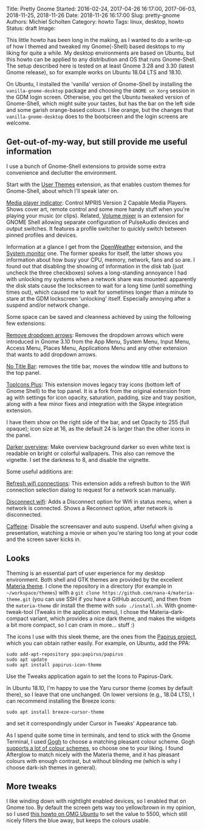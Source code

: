 Title: Pretty Gnome
Started: 2016-02-24, 2017-04-26 16:17:00, 2017-06-03, 2018-11-25, 2018-11-26
Date: 2018-11-26 16:17:00
Slug: pretty-gnome
Authors: Michiel Scholten
Category: howto
Tags: linux, desktop, howto
Status: draft
Image:

This little howto has been long in the making, as I wanted to do a write-up of how I themed and tweaked my Gnome(-Shell) based desktops to my liking for quite a while. My desktop environments are based on Ubuntu, but this howto can be applied to any distribution and OS that runs Gnome-Shell. The setup described here is tested on at least Gnome 3.28 and 3.30 (latest Gnome release), so for example works on Ubuntu 18.04 LTS and 18.10.

On Ubuntu, I installed the 'vanilla' version of Gnome-Shell by installing the `vanilla-gnome-desktop` package and choosing the `GNOME on Xorg` session in the GDM login screen. Otherwise, you get the Ubuntu tweaked version of Gnome-Shell, which might suite your tastes, but has the bar on the left side and some garish orange-based colours. I like orange, but the changes that `vanilla-gnome-desktop` does to the bootscreen and the login screens are welcome.


## Get-out-of-my-way, but still provide me useful information

I use a bunch of Gnome-Shell extensions to provide some extra convenience and declutter the environment.

Start with the [User Themes](https://extensions.gnome.org/extension/19/user-themes/) extension, as that enables custom themes for Gnome-Shell, about which I'll speak later on.

[Media player indicator](https://extensions.gnome.org/extension/55/media-player-indicator/): Control MPRIS Version 2 Capable Media Players. Shows cover art, remote control and some more handy stuff when you're playing your music (or clips).
Related, [Volume mixer](https://extensions.gnome.org/extension/858/volume-mixer/) is an extension for GNOME Shell allowing separate configuration of PulseAudio devices and output switches. It features a profile switcher to quickly switch between pinned profiles and devices.

Information at a glance I get from the [OpenWeather](https://extensions.gnome.org/extension/750/openweather/) extension, and the [System monitor](https://extensions.gnome.org/extension/120/system-monitor/) one. The former speaks for itself, the latter shows you information about how busy your CPU, memory, network, fans and so are. I found out that disabling the showing of information in the *disk* tab (just uncheck the three checkboxes) solves a long-standing annoyance I had with unlocking my systems when a network share was mounted: apparently the disk stats cause the lockscreen to wait for a long time (until something times out), which caused me to wait for sometimes longer than a minute to stare at the GDM lockscreen 'unlocking' itself. Especially annoying after a suspend and/or network change.

Some space can be saved and cleanness achieved by using the following few extensions:

[Remove dropdown arrows](https://extensions.gnome.org/extension/800/remove-dropdown-arrows/): Removes the dropdown arrows which were introduced in Gnome 3.10 from the App Menu, System Menu, Input Menu, Access Menu, Places Menu, Applications Menu and any other extension that wants to add dropdown arrows.

[No Title Bar](https://extensions.gnome.org/extension/1267/no-title-bar/): removes the title bar, moves the window title and buttons to the top panel.

[TopIcons Plus](https://extensions.gnome.org/extension/1031/topicons/): This extension moves legacy tray icons (bottom left of Gnome Shell) to the top panel. It is a fork from the original extension from ag with settings for icon opacity, saturation, padding, size and tray position, along with a few minor fixes and integration with the Skype integration extension.

I have them show on the right side of the bar, and set Opacity to 255 (full opaque); icon size at 16, as the default 24 is larger than the other icons in the panel.

[Darker overview](https://extensions.gnome.org/extension/1177/darker-overview/): Make overview background darker so even white text is readable on bright or colorful wallpapers. This also can remove the vignette. I set the darkness to 8, and disable the vignette.

Some useful additions are:

[Refresh wifi connections](https://extensions.gnome.org/extension/905/refresh-wifi-connections/): This extension adds a refresh button to the Wifi connection selection dialog to request for a network scan manually.

[Disconnect wifi](https://extensions.gnome.org/extension/904/disconnect-wifi/): Adds a Disconnect option for Wifi in status menu, when a network is connected. Shows a Reconnect option, after network is disconnected.

[Caffeine](https://extensions.gnome.org/extension/517/caffeine/): Disable the screensaver and auto suspend. Useful when giving a presentation, watching a movie or when you're staring too long at your code and the screen saver kicks in.


## Looks

Theming is an essential part of user experience for my desktop environment. Both shell and GTK themes are provided by the excellent [Materia theme](https://github.com/nana-4/materia-theme). I clone the repository in a directory (for example in `~/workspace/themes`) with a `git clone https://github.com/nana-4/materia-theme.git` (you can use SSH if you have a GitHub account), and then from the `materia-theme` dir install the theme with `sudo ./install.sh`. With gnome-tweak-tool (Tweaks in the application menu), I chose the Materia-dark-compact variant, which provides a nice dark theme, and makes the widgets a bit more compact, so I can cram in more... stuff :)

The icons I use with this sleek theme, are the ones from the [Papirus project](https://github.com/PapirusDevelopmentTeam/papirus-icon-theme), which you can obtain rather easily. For example, on Ubuntu, add the PPA:

    sudo add-apt-repository ppa:papirus/papirus
    sudo apt update
    sudo apt install papirus-icon-theme

Use the Tweaks application again to set the Icons to Papirus-Dark.

In Ubuntu 18.10, I'm happy to use the Yaru cursor theme (comes by default there), so I leave that one unchanged. On lower versions (e.g., 18.04 LTS), I can recommend installing the Breeze icons:

    sudo apt install breeze-cursor-theme

and set it correspondingly under Cursor in Tweaks' Appearance tab.

As I spend quite some time in terminals, and tend to stick with the Gnome Terminal, I used [Gogh](https://github.com/Mayccoll/Gogh) to choose a matching pleasant colour scheme. Gogh [supports a lot of colour schemes](https://mayccoll.github.io/Gogh/), so choose one to your liking. I found Afterglow to match nicely with the Materia theme, and it has pleasant colours with enough contrast, but without blinding me (which is why I choose dark-ish themes in general).


## More tweaks

I like winding down with nightlight enabled devices, so I enabled that on Gnome too. By default the screen gets way too yellow/brown in my opinion, so I used [this howto on OMG Ubuntu](https://www.omgubuntu.co.uk/2017/07/adjust-color-temperature-gnome-night-light) to set the value to 5500, which still nicely filters the blue away, but keeps the colours usable.

